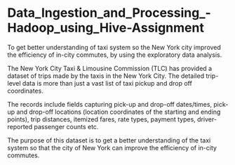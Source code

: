 # Data_Ingestion_and_Processing_-Hadoop_using_Hive-Assignment
To get better understanding of taxi system so the New York city improved the efficiency of in-city commutes, by using the exploratory data analysis.

The New York City Taxi & Limousine Commission (TLC) has provided a dataset of trips made by the taxis in the New York City. The detailed trip-level data is more than just a vast list of taxi pickup and drop off coordinates.  

The records include fields capturing pick-up and drop-off dates/times, pick-up and drop-off locations (location coordinates of the starting and ending points), trip distances, itemized fares, rate types, payment types, driver-reported passenger counts etc. 

The purpose of this dataset is to get a better understanding of the taxi system so that the city of New York can improve the efficiency of in-city commutes.
